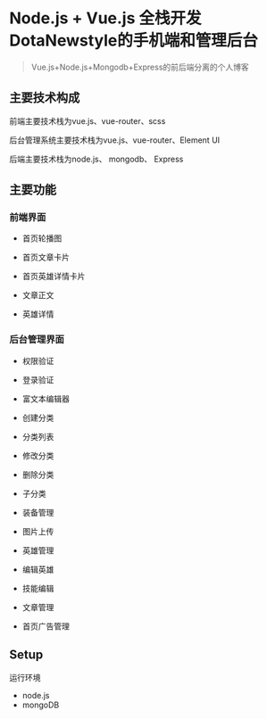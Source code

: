 # Node.js + Vue.js 全栈开发DotaNewstyle的手机端和管理后台
> Vue.js+Node.js+Mongodb+Express的前后端分离的个人博客

## 主要技术构成
前端主要技术栈为vue.js、vue-router、scss 

后台管理系统主要技术栈为vue.js、vue-router、Element UI

后端主要技术栈为node.js、 mongodb、 Express

## 主要功能
### 前端界面
- 首页轮播图

- 首页文章卡片

- 首页英雄详情卡片

- 文章正文

- 英雄详情

### 后台管理界面
- 权限验证

- 登录验证

- 富文本编辑器

- 创建分类

- 分类列表

- 修改分类

- 删除分类

- 子分类

- 装备管理

- 图片上传

- 英雄管理

- 编辑英雄

- 技能编辑

- 文章管理

- 首页广告管理

## Setup

运行环境
- node.js
- mongoDB